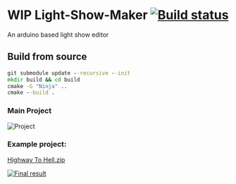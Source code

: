 # WIP Light-Show-Maker [![Build status](https://ci.appveyor.com/api/projects/status/kaqtvyo9x6c0ym0u?svg=true)](https://ci.appveyor.com/project/aarcangeli/light-show-maker)
An arduino based light show editor

## Build from source

```bat
git submodule update --recursive --init
mkdir build && cd build
cmake -G "Ninja" ..
cmake --build .
```

### Main Project

![Project](gifs/project.gif)

### Example project:

[Highway To Hell.zip](https://github.com/aarcangeli/Light-Show-Maker/files/10135766/Highway.To.Hell.zip)

[![Final result](https://i.vimeocdn.com/filter/overlay?src0=https%3A%2F%2Fi.vimeocdn.com%2Fvideo%2F1548562110-bcc19dfbc546a0eadc5b123bddb130fdb00b06f9b0a3ba5ee4dcd8f740474382-d_1280x720&src1=https%3A%2F%2Ff.vimeocdn.com%2Fimages_v6%2Fshare%2Fplay_icon_overlay.png)](https://vimeo.com/771580294 "Final result")
